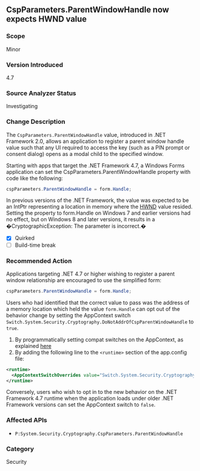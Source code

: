 ## CspParameters.ParentWindowHandle now expects HWND value

### Scope
Minor

### Version Introduced
4.7

### Source Analyzer Status
Investigating

### Change Description
The `CspParameters.ParentWindowHandle` value, introduced in .NET Framework 2.0, allows an application to register a parent window handle value such
that any UI required to access the key (such as a PIN prompt or consent dialog) opens as a modal child to the specified window.

Starting with apps that target the .NET Framework 4.7, a Windows Forms application can set the CspParameters.ParentWindowHandle property with code like the following:

```C#
cspParameters.ParentWindowHandle = form.Handle;
```

In previous versions of the .NET Framework, the value was expected to be an IntPtr representing a location in memory where the
[HWND](https://msdn.microsoft.com/en-us/library/windows/desktop/aa383751(v=vs.85).aspx#HWND) value resided.
Setting the property to form.Handle on Windows 7 and earlier versions had no effect, but on Windows 8 and later versions, it results in a �CryptographicException: The parameter is incorrect.�

- [X] Quirked
- [ ] Build-time break

### Recommended Action
Applications targeting .NET 4.7 or higher wishing to register a parent window relationship are encouraged to use the simplified form:

```C#
cspParameters.ParentWindowHandle = form.Handle;
```

Users who had identified that the correct value to pass was the address of a memory location which held the value `form.Handle` can opt out of the
behavior change by setting the AppContext switch `Switch.System.Security.Cryptography.DoNotAddrOfCspParentWindowHandle` to `true`.

1. By programmatically setting compat switches on the AppContext, as explained [here](http://blogs.msdn.com/b/dotnet/archive/2015/04/29/net-announcements-at-build-2015.aspx#dotnet46)
2. By adding the following line to the `<runtime>` section of the app.config file:

```xml
<runtime>
  <AppContextSwitchOverrides value="Switch.System.Security.Cryptography.DoNotAddrOfCspParentWindowHandle=true"/>
</runtime>
```

Conversely, users who wish to opt in to the new behavior on the .NET Framework 4.7 runtime when the application loads under older .NET Framework versions
can set the AppContext switch to `false`.

### Affected APIs
* `P:System.Security.Cryptography.CspParameters.ParentWindowHandle`

### Category
Security

<!-- breaking change id: 178 -->
